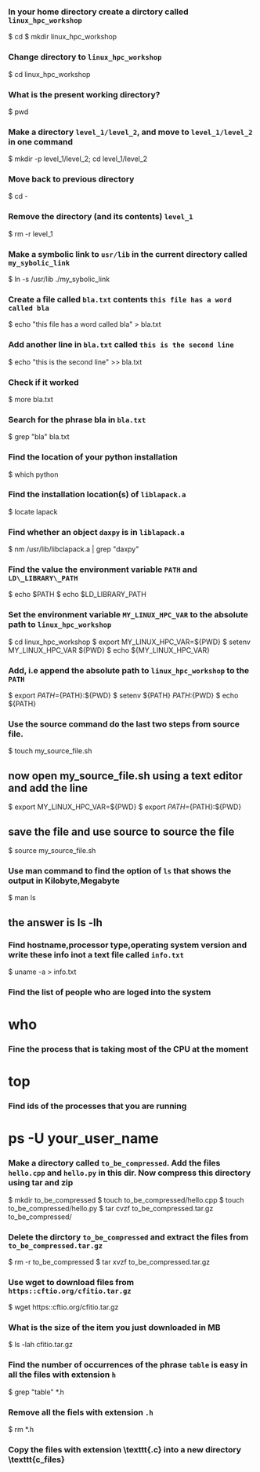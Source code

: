 ### In your home directory create a dirctory called `linux_hpc_workshop`

  $ cd
  $ mkdir linux_hpc_workshop

### Change directory to `linux_hpc_workshop`

  $ cd linux_hpc_workshop

### What is the present working directory?

  $ pwd

### Make a directory `level_1/level_2`, and move to `level_1/level_2` in one command

  $ mkdir -p level_1/level_2; cd level_1/level_2

### Move back to previous directory

  $ cd -

### Remove the directory (and its contents) `level_1`

  $ rm -r level_1

### Make a symbolic link to `usr/lib` in the current directory called `my_sybolic_link`

  $ ln -s /usr/lib ./my_sybolic_link

### Create a file called `bla.txt` contents `this file has a word called bla`

  $ echo "this file has a word called bla" > bla.txt

### Add another line in `bla.txt` called `this is the second line`

  $ echo "this is the second line" >> bla.txt

### Check if it worked

  $ more bla.txt

### Search for the phrase bla in `bla.txt`

  $ grep "bla" bla.txt












### Find the location of your python installation

  $ which python

### Find the installation location(s) of `liblapack.a`

  $ locate lapack

### Find whether an object `daxpy` is in `liblapack.a`

  $ nm /usr/lib/libclapack.a | grep "daxpy"

### Find the value the environment variable `PATH` and `LD\_LIBRARY\_PATH`

  $ echo $PATH
  $ echo $LD_LIBRARY_PATH

### Set the environment variable `MY_LINUX_HPC_VAR` to the absolute path to `linux_hpc_workshop`

  $ cd linux_hpc_workshop
  $ export MY_LINUX_HPC_VAR=${PWD}
  $ setenv MY_LINUX_HPC_VAR ${PWD}
  $ echo ${MY_LINUX_HPC_VAR}

### Add, i.e append the absolute path to `linux_hpc_workshop` to the `PATH`

  $ export ${PATH}=${PATH}:${PWD}
  $ setenv ${PATH} ${PATH}:${PWD}
  $ echo ${PATH}

### Use the source command do the last two steps from source file.

  $ touch my_source_file.sh
  ## now open my_source_file.sh using a text editor and add the line
  $ export MY_LINUX_HPC_VAR=${PWD}
  $ export ${PATH}=${PATH}:${PWD}
  ## save the file and use source to source the file
  $ source my_source_file.sh

### Use man command to find the option of `ls` that shows the output in Kilobyte,Megabyte
  $ man ls
  ## the answer is ls -lh














### Find hostname,processor type,operating system version and write these info inot a text file called `info.txt`

  $ uname -a > info.txt

### Find the list of people who are loged into the system

  # who

### Fine the process that is taking most of the CPU at the moment

  # top

### Find ids of the processes that you are running

  # ps -U your_user_name













### Make a directory called `to_be_compressed`. Add the files `hello.cpp` and `hello.py` in this dir. Now compress this directory using tar and zip

  $ mkdir to_be_compressed
  $ touch to_be_compressed/hello.cpp
  $ touch to_be_compressed/hello.py
  $ tar cvzf to_be_compressed.tar.gz to_be_compressed/

### Delete the dirctory `to_be_compressed` and extract the files from `to_be_compressed.tar.gz`

  $ rm -r to_be_compressed
  $ tar xvzf to_be_compressed.tar.gz

### Use wget to download  files from `https::cftio.org/cfitio.tar.gz`

  $ wget https::cftio.org/cfitio.tar.gz

### What is the size of the item you just downloaded in MB

  $ ls -lah cfitio.tar.gz

### Find the number of occurrences of the phrase `table` is easy in all the files with extension `h`

  $ grep "table" *.h

### Remove all the fiels with extension `.h`

  $ rm *.h

### Copy the files with extension \texttt{.c} into a new directory \texttt{c_files}
